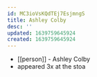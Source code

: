 ```yaml
---
id: MC3ioVsKQdTEj7EsjmngS
title: Ashley Colby
desc: ''
updated: 1639759645924
created: 1639759645924
---
```



- [[person]] - Ashley Colby
- appeared 3x at the stoa
